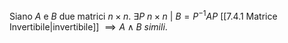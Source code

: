 Siano $A$ e $B$ due matrici $n\times n$. $\exists P\ n\times n\ |\ B=P^{-1}AP$ [[7.4.1 Matrice Invertibile|invertibile]] $\implies A\wedge B$ *simili*.